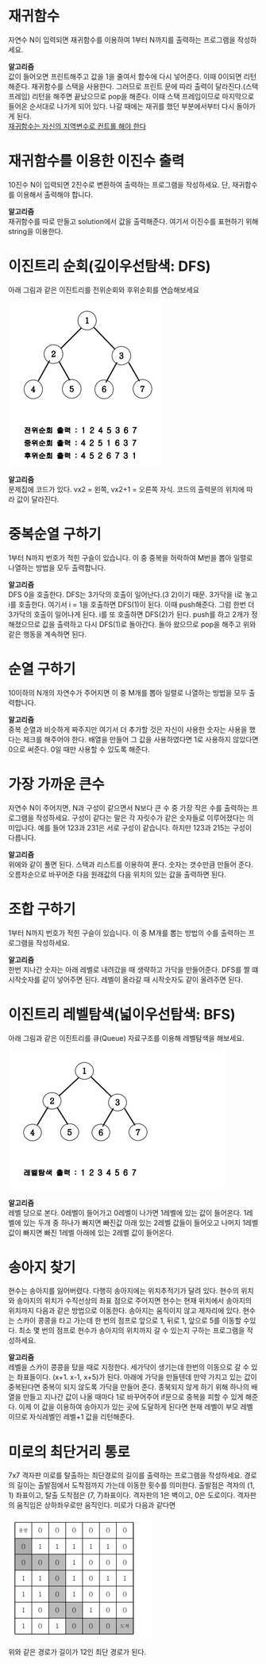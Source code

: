 # 재귀함수

자연수 N이 입력되면 재귀함수를 이용하여 1부터 N까지를 출력하는 프로그램을 작성하세요.

<strong>알고리즘</strong><br>
값이 들어오면 프린트해주고 값을 1을 줄여서 함수에 다시 넣어준다. 이때 0이되면 리턴해준다.
재귀함수를 스택을 사용한다. 그러므로 프린트 문에 따라 출력이 달라진다.(스택 프레임) 리턴을 해주면 끝났으므로 pop을 해준다. 이때 스택 프레임이므로 마지막으로 들어온 순서대로 나가게 되어 있다. 나갈 때에는 재귀를 했던 부분에서부터 다시 돌아가게 된다. 
<br><u>재귀함수는 자신의 지역변수로 컨트롤 해야 한다</u>

# 재귀함수를 이용한 이진수 출력

10진수 N이 입력되면 2진수로 변환하여 출력하는 프로그램을 작성하세요.
단, 재귀함수를 이용해서 출력해야 합니다.

<strong>알고리즘</strong><br>
재귀함수를 따로 만들고 solution에서 값을 출력해준다. 여기서 이진수를 표현하기 위해 string을 이용한다.

# 이진트리 순회(깊이우선탐색: DFS)

아래 그림과 같은 이진트리를 전위순회와 후위순회를 연습해보세요
<p><img src = "./DFS.PNG"></p>

<strong>알고리즘</strong><br>
문제집에 코드가 있다. vx2 = 왼쪽, vx2+1 = 오른쪽 자식. 코드의 출력문의 위치에 따라 값이 달라진다.

# 중복순열 구하기

1부터 N까지 번호가 적힌 구슬이 있습니다. 이 중 중복을 허락하여 M번을 뽑아 일렬로 나열하는 방법을 모두 출력합니다.

<strong>알고리즘</strong><br>
DFS 0을 호출한다. DFS는 3가닥의 호출이 일어난다.(3 2)이기 때문. 3가닥을 i로 놓고 i를 호출한다. 여기서 i = 1을 호출하면 DFS(1)이 된다. 이때 push해준다. 그럼 한번 더 3가닥의 호출이 일어나게 된다. i를 또 호출하면 DFS(2)가 된다. push를 하고 2개가 정해졌으므로 값을 출력하고 다시 DFS(1)로 돌아간다. 돌아 왔으므로 pop을 해주고 위와 같은 행동을 계속하면 된다.

# 순열 구하기

10이하의 N개의 자연수가 주어지면 이 중 M개를 뽑아 일렬로 나열하는 방법을 모두 출력합니다.

<strong>알고리즘</strong><br>
중복 순열과 비슷하게 짜주지만 여기서 더 추가할 것은 자신이 사용한 숫자는 사용을 했다는 체크를 해주어야 한다. 배열을 만들어 그 값을 사용하였다면 1로 사용하지 않았다면 0으로 써준다. 0일 때만 사용할 수 있도록 해준다.

# 가장 가까운 큰수

자연수 N이 주어지면, N과 구성이 같으면서 N보다 큰 수 중 가장 작은 수를 출력하는 프로그램을 작성하세요.
구성이 같다는 말은 각 자릿수가 같은 숫자들로 이루어졌다는 의미입니다. 예를 들어 123과 231은 서로 구성이 같습니다. 하지만 123과 215는 구성이 다릅니다.

<strong>알고리즘</strong><br>
위에와 같이 풀면 된다. 스택과 리스트를 이용하여 푼다. 숫자는 갯수만큼 만들어 준다. 오름차순으로 바꾸어준 다음 원래값의 다음 위치의 있는 값을 출력하면 된다.

# 조합 구하기

1부터 N까지 번호가 적힌 구슬이 있습니다. 이 중 M개를 뽑는 방법의 수를 출력하는 프로그램을 작성하세요.

<strong>알고리즘</strong><br>
한번 지나간 숫자는 아래 레벨로 내려갔을 때 생략하고 가닥을 만들어준다. DFS를 짤 떄 시작숫자를 같이 넣어주면 된다. 레벨이 올라갈 때 시작숫자도 같이 올려주면 된다.

# 이진트리 레벨탐색(넓이우선탐색: BFS)

아래 그림과 같은 이진트리를 큐(Queue) 자료구조를 이용해 레벨탐색을 해보세요.
<p><img src = "./BFS.PNG"></p>

<strong>알고리즘</strong><br>
레벨 당으로 본다. 0레벨이 들어가고 0레벨이 나가면 1레벨에 있는 값이 들어온다. 1레벨에 있는 두개 중 하나가 빠지면 빠진값 아래 있는 2레벨 값들이 들어오고 나머지 1레벨 값이 빠지면 빠진 1레벨 아래에 있는 2레벨 값이 들어온다.

# 송아지 찾기

현수는 송아지를 잃어버렸다. 다행히 송아지에는 위치추적기가 달려 있다. 현수의 위치와 송아지의 위치가 수직선상의 좌표 점으로 주어지면 현수는 현재 위치에서 송아지의 위치까지 다음과 같은 방법으로 이동한다. 송아지는 움직이지 않고 제자리에 있다.
현수는 스카이 콩콩을 타고 가는데 한 번의 점프로 앞으로 1, 뒤로 1, 앞으로 5를 이동할 수있다. 최소 몇 번의 점프로 현수가 송아지의 위치까지 갈 수 있는지 구하는 프로그램을 작성하세요.

<strong>알고리즘</strong><br>
레벨을 스카이 콩콩을 탔을 때로 지정한다. 세가닥이 생기는데 한번의 이동으로 갈 수 있는 좌표들이다. (x+1. x-1, x+5)가 된다. 아래에 가닥을 만들텐데 만약 가지고 있는 값이 중복된다면 중복이 되지 않도록 가닥을 만들어 준다. 종북되지 않게 하기 위해 하나의 배열을 만들고 지나간 값이 나올 때마다 1로 바꾸어주어 if문으로 중복을 피할 수 있게 해준다. 이제 이 값을 이용하여 송아지가 있는 곳에 도달하게 된다면 현재 레벨이 부모 레벨이므로 자식레벨인 레벨+1 값을 리턴해준다.

# 미로의 최단거리 통로

7x7 격자판 미로를 탈출하는 최단경로의 길이를 출력하는 프로그램을 작성하세요. 경로의 길이는 출발점에서 도착점까지 가는데 이동한 횟수를 의미한다. 출발점은 격자의 (1, 1) 좌표이고, 탈출 도착점은 (7, 7)좌표이다. 격자판의 1은 벽이고, 0은 도로이다.
격자판의 움직임은 상하좌우로만 움직인다. 미로가 다음과 같다면
<p><img src = "./BFS1.PNG"></p>
위와 같은 경로가 길이가 12인 최단 경로가 된다.
